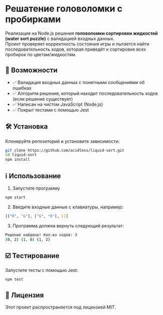 # Решатение головоломки с пробирками

Реализация на Node.js решения **головоломки сортировки жидкостей (water sort puzzle)** с валидацией входных данных.  
Проект проверяет корректность состояния игры и пытается найти последовательность ходов, которая приведёт к сортировке всех пробирок по цветам/жидкостям.

## 🚀 Возможности

- ✅ Валидация входных данных с понятными сообщениями об ошибках  
- ✅ Алгоритм решения, который находит последовательность ходов (если решение существует)  
- ✅ Написан на чистом JavaScript (Node.js)  
- ✅ Покрыт тестами с помощью Jest  

## 🛠 Установка

Клонируйте репозиторий и установите зависимости:

```bash
git clone https://github.com/acidless/liquid-sort.git
cd liquid-sort
npm install
````

## ℹ️ Использование
1) Запустите программу
```bash
npm start
```
2) Введите входные данные с клавиатуры, например:
```bash
[["R", "G"], ["G", "R"], []]
```
3) Программа должна вернуть следующий результат:
```bash
Решение найдено! Кол-во ходов: 3
(0, 2) (1, 0) (1, 2)
```

## ☑️ Тестирование

Запустите тесты с помощью Jest:

```bash
npm test
```

## 📝 Лицензия

Этот проект распространяется под лицензией MIT.
